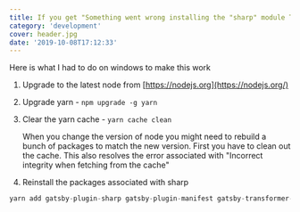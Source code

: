 ```yaml
---
title: If you get "Something went wrong installing the "sharp" module The specified procedure could not be found. in Gatsby"
category: 'development'
cover: header.jpg
date: '2019-10-08T17:12:33'
---
```


Here is what I had to do on windows to make this work

<!-- end excerpt -->

1. Upgrade to the latest node from [https://nodejs.org](https://nodejs.org/)
2. Upgrade yarn - `npm upgrade -g yarn`
3. Clear the yarn cache - `yarn cache clean`

   When you change the version of node you might need to rebuild a bunch of packages to match the new version. First you have to clean out the cache. This also resolves the error associated with "Incorrect integrity when fetching from the cache"

4. Reinstall the packages associated with sharp

```javascript
yarn add gatsby-plugin-sharp gatsby-plugin-manifest gatsby-transformer-sharp gatsby-transformer-sqip
```
